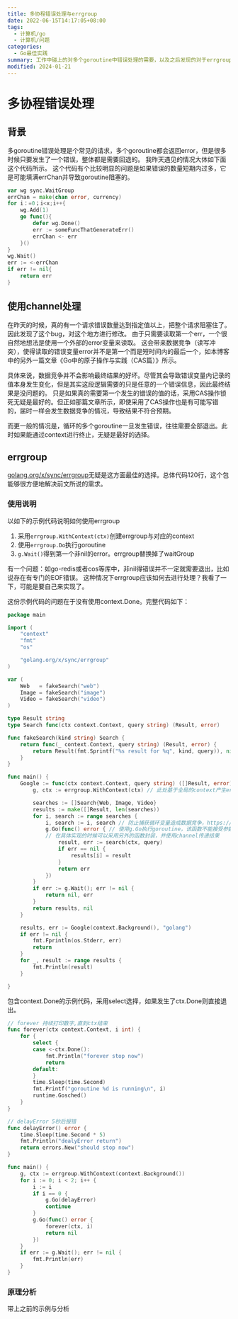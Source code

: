 ```yaml
---
title: 多协程错误处理与errgroup
date: 2022-06-15T14:17:05+08:00
tags:
  - 计算机/go
  - 计算机/问题
categories:
  - Go最佳实践
summary: 工作中碰上的对多个goroutine中错误处理的需要，以及之后发现的对于errgroup的学习
modified: 2024-01-21
---
```


# 多协程错误处理

## 背景

多goroutine错误处理是个常见的请求，多个goroutine都会返回error，但是很多时候只要发生了一个错误，整体都是需要回退的。
我昨天遇见的情况大体如下面这个代码所示。
这个代码有个比较明显的问题是如果错误的数量短期内过多，它是可能填满errChan并导致goroutine阻塞的。
```go
var wg sync.WaitGroup
errChan = make(chan error, currency)
for i：=0；i<x;i++{
    wg.Add(1)
    go func(){
        defer wg.Done()
        err := someFuncThatGenerateErr()
        errChan <- err
    }()
}
wg.Wait()
err := <-errChan
if err != nil{
    return err
}
```

## 使用channel处理

在昨天的时候，真的有一个请求错误数量达到指定值以上，把整个请求阻塞住了。因此发现了这个bug，对这个地方进行修改。
由于只需要读取第一个err，一个很自然地想法是使用一个外部的error变量来读取。
这会带来数据竞争（读写冲突），使得读取的错误变量error并不是第一个而是短时间内的最后一个，如本博客中的另外一篇文章《Go中的原子操作与实践（CAS篇）》所示。

具体来说，数据竞争并不会影响最终结果的好坏。尽管其会导致错误变量内记录的值本身发生变化，但是其实这段逻辑需要的只是任意的一个错误信息，因此最终结果是没问题的。
只是如果真的需要第一个发生的错误的值的话，采用CAS操作锁死无疑是最好的。但正如那篇文章所示，即使采用了CAS操作也是有可能写错的，届时一样会发生数据竞争的情况，导致结果不符合预期。

而更一般的情况是，循环的多个goroutine一旦发生错误，往往需要全部退出。此时如果能通过context进行终止，无疑是最好的选择。

## errgroup

[golang.org/x/sync/errgroup](https://pkg.go.dev/golang.org/x/sync/errgroup)无疑是这方面最佳的选择。总体代码120行，这个包能够很方便地解决前文所说的需求。

### 使用说明

以如下的示例代码说明如何使用errgroup

1. 采用`errgroup.WithContext(ctx)`创建errgroup与对应的context
2. 使用`errgroup.Do`执行goroutine
3. `g.Wait()`得到第一个非nil的error。errgroup替换掉了waitGroup

有一个问题：如go-redis或者cos等库中，非nil得错误并不一定就需要退出，比如说存在有专门的EOF错误。
这种情况下errgroup应该如何去进行处理？我看了一下，可能是要自己来实现了。

这份示例代码的问题在于没有使用context.Done。完整代码如下：
```go
package main

import (
	"context"
	"fmt"
	"os"

	"golang.org/x/sync/errgroup"
)

var (
	Web   = fakeSearch("web")
	Image = fakeSearch("image")
	Video = fakeSearch("video")
)

type Result string
type Search func(ctx context.Context, query string) (Result, error)

func fakeSearch(kind string) Search {
	return func(_ context.Context, query string) (Result, error) {
		return Result(fmt.Sprintf("%s result for %q", kind, query)), nil
	}
}

func main() {
	Google := func(ctx context.Context, query string) ([]Result, error) {
		g, ctx := errgroup.WithContext(ctx) // 此处基于全局的context产生errgroup和对应的context

		searches := []Search{Web, Image, Video}
		results := make([]Result, len(searches))
		for i, search := range searches {
			i, search := i, search // 防止捕获循环变量造成数据竞争，https://golang.org/doc/faq#closures_and_goroutines
			g.Go(func() error { // 使用g.Go执行goroutine，该函数不能接受参数并返回一个error。
            // 在具体实现的时候可以采用另外的函数封装，并使用channel传递结果
				result, err := search(ctx, query)
				if err == nil {
					results[i] = result
				}
				return err
			})
		}
		if err := g.Wait(); err != nil {
			return nil, err
		}
		return results, nil
	}

	results, err := Google(context.Background(), "golang")
	if err != nil {
		fmt.Fprintln(os.Stderr, err)
		return
	}
	for _, result := range results {
		fmt.Println(result)
	}

}

```

包含context.Done的示例代码，采用select选择，如果发生了ctx.Done则直接退出。
```go
// forever 持续打印数字,直到ctx结束
func forever(ctx context.Context, i int) {
    for {
        select {
        case <-ctx.Done():
            fmt.Println("forever stop now")
            return
        default:
        }
        time.Sleep(time.Second)
        fmt.Printf("goroutine %d is running\n", i)
        runtime.Gosched()
    }
}

// delayError 5秒后报错
func delayError() error {
    time.Sleep(time.Second * 5)
    fmt.Println("dealyError return")
    return errors.New("should stop now")
}

func main() {
    g, ctx := errgroup.WithContext(context.Background())
    for i := 0; i < 2; i++ {
        i := i
        if i == 0 {
            g.Go(delayError)
            continue
        }
        g.Go(func() error {
            forever(ctx, i)
            return nil
        })
    }
    if err := g.Wait(); err != nil {
        fmt.Println(err)
    }
}
```

### 原理分析

带上之前的示例与分析
